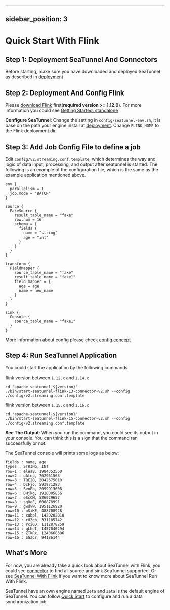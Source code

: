 ---

sidebar_position: 3
-------------------

# Quick Start With Flink

## Step 1: Deployment SeaTunnel And Connectors

Before starting, make sure you have downloaded and deployed SeaTunnel as described in [deployment](deployment.md)

## Step 2: Deployment And Config Flink

Please [download Flink](https://flink.apache.org/downloads.html) first(**required version >= 1.12.0**). For more information you could see [Getting Started: standalone](https://nightlies.apache.org/flink/flink-docs-release-1.14/docs/deployment/resource-providers/standalone/overview/)

**Configure SeaTunnel**: Change the setting in `config/seatunnel-env.sh`, it is base on the path your engine install at [deployment](deployment.md).
Change `FLINK_HOME` to the Flink deployment dir.

## Step 3: Add Job Config File to define a job

Edit `config/v2.streaming.conf.template`, which determines the way and logic of data input, processing, and output after seatunnel is started.
The following is an example of the configuration file, which is the same as the example application mentioned above.

```hocon
env {
  parallelism = 1
  job.mode = "BATCH"
}

source {
  FakeSource {
    result_table_name = "fake"
    row.num = 16
    schema = {
      fields {
        name = "string"
        age = "int"
      }
    }
  }
}

transform {
  FieldMapper {
    source_table_name = "fake"
    result_table_name = "fake1"
    field_mapper = {
      age = age
      name = new_name
    }
  }
}

sink {
  Console {
    source_table_name = "fake1"
  }
}

```

More information about config please check [config concept](../../concept/config.md)

## Step 4: Run SeaTunnel Application

You could start the application by the following commands

flink version between `1.12.x` and `1.14.x`

```shell
cd "apache-seatunnel-${version}"
./bin/start-seatunnel-flink-13-connector-v2.sh --config ./config/v2.streaming.conf.template
```

flink version between `1.15.x` and `1.16.x`

```shell
cd "apache-seatunnel-${version}"
./bin/start-seatunnel-flink-15-connector-v2.sh --config ./config/v2.streaming.conf.template
```

**See The Output**: When you run the command, you could see its output in your console. You can think this
is a sign that the command ran successfully or not.

The SeaTunnel console will prints some logs as below:

```shell
fields : name, age
types : STRING, INT
row=1 : elWaB, 1984352560
row=2 : uAtnp, 762961563
row=3 : TQEIB, 2042675010
row=4 : DcFjo, 593971283
row=5 : SenEb, 2099913608
row=6 : DHjkg, 1928005856
row=7 : eScCM, 526029657
row=8 : sgOeE, 600878991
row=9 : gwdvw, 1951126920
row=10 : nSiKE, 488708928
row=11 : xubpl, 1420202810
row=12 : rHZqb, 331185742
row=13 : rciGD, 1112878259
row=14 : qLhdI, 1457046294
row=15 : ZTkRx, 1240668386
row=16 : SGZCr, 94186144
```

## What's More

For now, you are already take a quick look about SeaTunnel with Flink, you could see [connector](/docs/en/connector-v2/source/) to find all
source and sink SeaTunnel supported. Or see [SeaTunnel With Flink](../../other-engine/flink.md) if you want to know more about SeaTunnel Run With Flink.

SeaTunnel have an own engine named `Zeta` and `Zeta` is the default engine of SeaTunnel. You can follow [Quick Start](quick-start-seatunnel-engine.md) to configure and run a data synchronization job.
